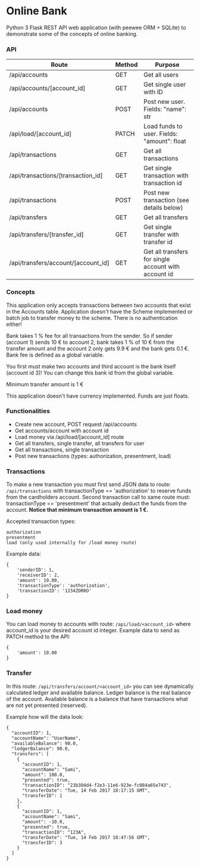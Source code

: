 # Online Bank

Python 3 Flask REST API web application (with peewee ORM + SQLite) to demonstrate some of the concepts of online banking.

### API

| Route                               | Method | Purpose                                                    |
| ----------------------------------- |------  | ---------------------------------------------------------- |
| /api/accounts                       | GET    | Get all users                                              |
| /api/accounts/[account_id]          | GET    | Get single user with ID                                    |
| /api/accounts                       | POST   | Post new user. Fields: "name": str                         |
| /api/load/[account_id]              | PATCH  | Load funds to user. Fields: "amount": float                |
| /api/transactions                   | GET    | Get all transactions                                       |
| /api/transactions/[transaction_id]  | GET    | Get single transaction with transaction id                 |
| /api/transactions                   | POST   | Post new transaction (see details below)                   |
| /api/transfers                      | GET    | Get all transfers                                          |
| /api/transfers/[transfer_id]        | GET    | Get single transfer with transfer id                       |
| /api/transfers/account/[account_id] | GET    | Get all transfers for single account with account id       |

### Concepts
This application only accepts transactions between two accounts that exist in the Accounts table. Application doesn't have the Scheme implemented or batch job to transfer money to the scheme. There is no authentication either!

Bank takes 1 % fee for all transactions from the sender. So if sender (account 1) sends 10 € to account 2, bank takes 1 % of 10 € from the transfer amount and the account 2 only gets 9.9 € and the bank gets 0.1 €. Bank fee is defined as a global variable.

You first must make two accounts and third account is the bank itself (account id 3)! You can change this bank id from the global variable.

Minimum transfer amount is 1 €

This application doesn't have currency implemented. Funds are just floats.

### Functionalities

* Create new account, POST request /api/accounts
* Get accounts/account with account id
* Load money via /api/load/[account_id] route
* Get all transfers, single transfer, all transfers for user
* Get all transactions, single transaction
* Post new transactions (types: authorization, presentment, load)

### Transactions
To make a new transaction you must first send JSON data to route: ```/api/transactions``` with transactionType == 'authorization' to reserve funds from the cardholders account. Second transaction call to same route must: transactionType == 'presentment' that actually deduct the funds from the account. **Notice that minimum transaction amount is 1 €.**

Accepted transaction types:

```
authorization
presentment
load (only used internally for /load money route)
```

Example data:
```
{
	'senderID': 1,
	'receiverID': 2,
	'amount': 10.00,
	'transactionType': 'authorization',
	'transactionID': '1234ZORRO'
}
```
### Load money
You can load money to accounts with route: ```/api/load/<account_id>``` where account_id is your desired account id integer.
Example data to send as PATCH method to the API:
```
{
	'amount': 10.00
}
```

### Transfer
In this route: ```/api/transfers/account/<account_id>``` you can see dynamically calculated ledger and available balance. Ledger balance is the real balance of the account. Available balance is a balance that have transactions what are not yet presented (reserved).


Example how will the data look:
```
{
  "accountID": 1, 
  "accountName": "UserName", 
  "availableBalance": 90.0, 
  "ledgerBalance": 90.0, 
  "transfers": [
    {
      "accountID": 1, 
      "accountName": "Sami", 
      "amount": 100.0, 
      "presented": true, 
      "transactionID": "23b304d4-f2e3-11e6-923e-fc084a65e743", 
      "transferDate": "Tue, 14 Feb 2017 18:17:15 GMT", 
      "transferID": 1
    }, 
    {
      "accountID": 1, 
      "accountName": "Sami", 
      "amount": -10.0, 
      "presented": true, 
      "transactionID": "123A", 
      "transferDate": "Tue, 14 Feb 2017 18:47:56 GMT", 
      "transferID": 3
    }
  ]
}
```
